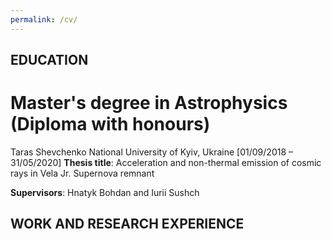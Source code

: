```yaml
---
permalink: /cv/
---
```

## EDUCATION

# Master's degree in Astrophysics (Diploma with honours)
Taras Shevchenko National University of Kyiv, Ukraine [01/09/2018 – 31/05/2020]
**Thesis title**: Acceleration and non-thermal emission of cosmic rays in Vela Jr. Supernova remnant

**Supervisors**: Hnatyk Bohdan and Iurii Sushch


## WORK AND RESEARCH EXPERIENCE

